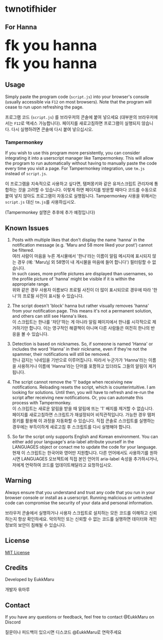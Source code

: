 # twnotifhider

## For Hanna

<font size="7">**fk you hanna**  
**fk you hanna**  
</font>  

## Usage

Simply paste the program code (`script.js`) into your browser's console (usually accessible via `F12` on most browsers). Note that the program will cease to run upon refreshing the page.

프로그램 코드 (`script.js`) 를 브라우저의 콘솔에 붙여 넣으세요 (대부분의 브라우저에서는 `F12`로 액세스 가능합니다). 페이지를 새로고침하면 프로그램이 실행되지 않습니다. 다시 실행하려면 콘솔에 다시 붙여 넣으십시오.

### Tampermonkey

If you wish to use this program more persistently, you can consider integrating it into a userscript manager like Tampermonkey. This will allow the program to run automatically without having to manually paste the code every time you visit a page.
For Tampermonkey integration, use `tm.js` instead of `script.js`.

이 프로그램을 지속적으로 사용하고 싶다면, 탬퍼몽키와 같은 유저스크립트 관리자에 통합하는 것을 고려할 수 있습니다. 이렇게 하면 페이지를 방문할 때마다 코드를 수동으로 붙여 넣지 않아도 프로그램이 자동으로 실행됩니다.
Tampermonkey 사용을 위해서는 `script.js` 대신 `tm.js`를 사용하십시오.

(Tampermonkey 설명은 추후에 추가 예정입니다)

## Known Issues

1. Posts with multiple likes that don't display the name 'hanna' in the notification message (e.g. 'Maru and 58 more liked your post') cannot be filtered.<br>
   여러 사람이 마음을 누른 게시물에서 '한나'라는 이름이 알림 메시지에 표시되지 않는 경우 (예: 'Maru님 외 58명이 내 게시물을 마음에 들어 합니다') 필터링할 수 없습니다.<br>
In such cases, more profile pictures are displayed than usernames, so the profile picture of 'hanna' might be visible if it is within the appropriate range.<br>
   위와 같은 경우 사용자 이름보다 프로필 사진이 더 많이 표시되므로 경우에 따라 '한나'의 프로필 사진이 표시될 수 있습니다.

2. The script doesn't 'block' hanna but rather visually removes 'hanna' from your notification page. This means it's not a permanent solution, and others can still see Hanna's likes.  <br>
   이 스크립트는 한나를 '차단'하는 게 아니라 알림 페이지에서 한나를 시각적으로 제거하기만 합니다. 이는 영구적인 해결책이 아니며 다른 사람들은 여전히 한나의 반응을 볼 수 있습니다.<br>

3. Detection is based on nicknames. So, if someone is named 'Hanna' or includes the word 'Hanna' in their nickname, even if they're not the spammer, their notifications will still be removed.  <br>
   한나 감지는 닉네임을 기반으로 이루어집니다. 따라서 누군가가 'Hanna'라는 이름을 사용하거나 이름에 'Hanna'라는 단어를 포함하고 있더라도 그들의 알림이 제거됩니다.<br>

4. The script cannot remove the '1' badge when receiving new notifications. Reloading resets the script, which is counterintuitive. I am looking for solutions. Until then, you will have to refresh and re-run the script after receiving new notifications. Or, you can automate this process with Tampermonkey.<br>
   이 스크립트는 새로운 알림을 받을 때 알림에 뜨는 '1' 배지를 제거할 수 없습니다. 페이지를 새로고침하면 스크립트가 재설정되어 비직관적입니다. 가능한 경우 탬퍼몽키를 활용해 이 과정을 자동화할 수 있습니다. 직접 콘솔로 스크립트를 실행하는 경우에는 부득이하게 새로고침 후 스크립트를 다시 실행해야 합니다.<br>

5. So far the script only supports English and Korean environment. You can either add your language's aria-label attribute yourself in the LANGUAGES object or conact me to update the code for your language.<br>
    현재 이 스크립트는 한국어와 영어만 지원합니다. 다른 언어에서도 사용하기를 원하시면 LANGUAGES 오브젝트에 직접 본인 언어의 aria-label 속성을 추가하시거나, 저에게 연락하여 코드를 업데이트해달라고 요청하십시오.
   

## Warning

Always ensure that you understand and trust any code that you run in your browser console or install as a userscript. Running malicious or untrusted code can compromise the security of your data and personal information.

브라우저 콘솔에서 실행하거나 사용자 스크립트로 설치하는 모든 코드를 이해하고 신뢰하는지 항상 확인하세요. 악의적인 또는 신뢰할 수 없는 코드를 실행하면 데이터와 개인 정보의 보안이 침해될 수 있습니다.

## License

[MIT License](LICENSE.md)

## Credits

Developed by EukkMaru

개발자 윾마루

## Contact

If you have any questions or feedback, feel free to contact @EukkMaru on Discord

질문이나 피드백이 있으시면 디스코드 @EukkMaru로 연락주세요
